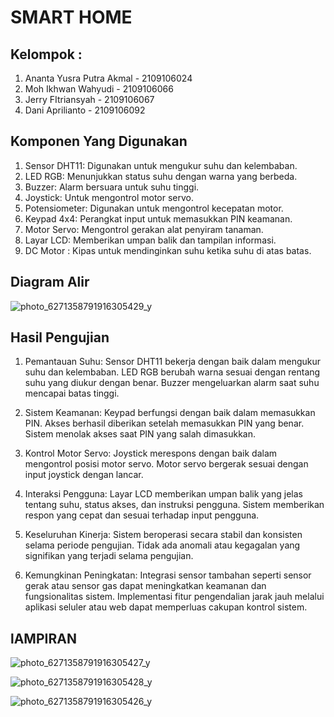 # SMART HOME

## Kelompok :
1. Ananta Yusra Putra Akmal - 2109106024
2. Moh Ikhwan Wahyudi - 2109106066
3. Jerry FItriansyah - 2109106067
4. Dani Aprilianto - 2109106092

## Komponen Yang Digunakan
1. Sensor DHT11: Digunakan untuk mengukur suhu dan kelembaban.
2. LED RGB: Menunjukkan status suhu dengan warna yang berbeda.
3. Buzzer: Alarm bersuara untuk suhu tinggi.
4. Joystick: Untuk mengontrol motor servo.
5. Potensiometer: Digunakan untuk mengontrol kecepatan motor.
6. Keypad 4x4: Perangkat input untuk memasukkan PIN keamanan.
7. Motor Servo: Mengontrol gerakan alat penyiram tanaman.
8. Layar LCD: Memberikan umpan balik dan tampilan informasi.
9. DC Motor : Kipas untuk mendinginkan suhu ketika suhu di atas batas.

## Diagram Alir 

![photo_6271358791916305429_y](https://github.com/anantaYSR/UAS_Microcontroller/assets/93465182/ead47d09-bd6f-474d-9cd8-c985eceb4b9a)


## Hasil Pengujian 
1. Pemantauan Suhu:
Sensor DHT11 bekerja dengan baik dalam mengukur suhu dan kelembaban.
LED RGB berubah warna sesuai dengan rentang suhu yang diukur dengan benar.
Buzzer mengeluarkan alarm saat suhu mencapai batas tinggi.

2. Sistem Keamanan:
Keypad berfungsi dengan baik dalam memasukkan PIN.
Akses berhasil diberikan setelah memasukkan PIN yang benar.
Sistem menolak akses saat PIN yang salah dimasukkan.

3. Kontrol Motor Servo:
Joystick merespons dengan baik dalam mengontrol posisi motor servo.
Motor servo bergerak sesuai dengan input joystick dengan lancar.

4. Interaksi Pengguna:
Layar LCD memberikan umpan balik yang jelas tentang suhu, status akses, dan instruksi pengguna.
Sistem memberikan respon yang cepat dan sesuai terhadap input pengguna.

5. Keseluruhan Kinerja:
Sistem beroperasi secara stabil dan konsisten selama periode pengujian.
Tidak ada anomali atau kegagalan yang signifikan yang terjadi selama pengujian.

6. Kemungkinan Peningkatan:
Integrasi sensor tambahan seperti sensor gerak atau sensor gas dapat meningkatkan keamanan dan fungsionalitas sistem.
Implementasi fitur pengendalian jarak jauh melalui aplikasi seluler atau web dapat memperluas cakupan kontrol sistem.

## lAMPIRAN 

![photo_6271358791916305427_y](https://github.com/anantaYSR/UAS_Microcontroller/assets/93465182/7f6c83c3-2b31-4bb3-a112-50ed74389d08)

![photo_6271358791916305428_y](https://github.com/anantaYSR/UAS_Microcontroller/assets/93465182/2b2d711c-cab3-4d31-88bd-a410a156dd0f)

![photo_6271358791916305426_y](https://github.com/anantaYSR/UAS_Microcontroller/assets/93465182/8067f7d8-802a-4696-b333-aeda9c019cd3)



